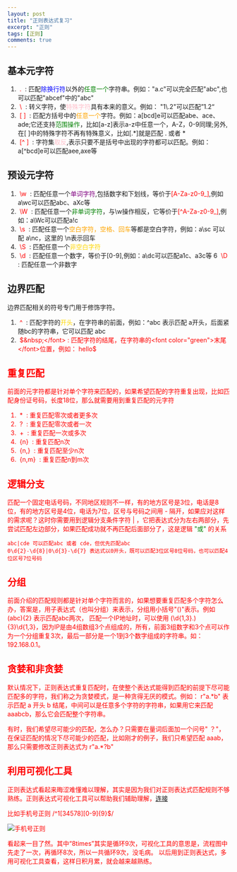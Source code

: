 ```yaml
---
layout: post
title: "正则表达式复习"
excerpt: "正则"
tags: [正则]
comments: true
---
```



## 基本元字符

1. <font color="red">&nbsp;.&nbsp;</font> : 匹配<font color="blue">除换行符</font>以外的<font color="green">任意一个</font>字符串。例如："a.c"可以完全匹配"abc",也可以匹配"abcef"中的"abc"  
2. <font color="red">&nbsp;\\&nbsp;</font> : 转义字符，使<font color="pink">特殊字符</font>具有本来的意义。例如： "1\\.2"可以匹配”1.2“
3. <font color="red">&nbsp;[ ]&nbsp;</font> : 匹配方括号中的<font color="orange">任意一个</font>字符。例如：a[bcd]e可以匹配abe、ace、ade;它还支持<font color="green">范围操作</font>，比如[a-z]表示a-z中任意一个，A-Z，0-9同理;另外,在[ ]中的特殊字符不再有特殊意义，比如[.*]就是匹配 . 或者 *
4. <font color="red">&nbsp;[^ ]&nbsp;</font> : 字符集<font color="pink">取反</font>,表示只要不是括号中出现的字符都可以匹配。例如：a[^bcd]e可以匹配aee,axe等

## 预设元字符

1. <font color="red">&nbsp;\\w&nbsp;</font> : 匹配任意一个<font color="purple">单词字符</font>,包括数字和下划线，等价于<font color="red">[A-Za-z0-9_]</font>,例如a\wc可以匹配abc、aXc等
2. <font color="red">&nbsp;\\W&nbsp;</font> : 匹配任意一个<font color="green">非单词字符</font>，与\w操作相反，它等价于<font color="red">[^A-Za-z0-9_]</font>,例如：a\Wc可以匹配a!c
3. <font color="red">&nbsp;\\s&nbsp;</font> : 匹配任意一个<font color="orange">空白字符，空格、回车</font>等都是空白字符，例如：a\sc 可以配 a\nc，这里的 \n表示回车
4. <font color="red">&nbsp;\\S&nbsp;</font> : 匹配任意一个<font color="gold">非空白字符</font>
5. <font color="red">&nbsp;\\d&nbsp;</font> : 匹配任意一个数字，等价于[0-9],例如：a\dc可以匹配a1c、a3c等
6 <font color="red">&nbsp;\\D&nbsp;</font> : 匹配任意一个非数字

## 边界匹配

边界匹配相关的符号专门用于修饰字符。

1. <font color="red">&nbsp;^&nbsp;</font> : 匹配字符的<font color="gold">开头</font>，在字符串的前面，例如：^abc 表示匹配 a开头，后面紧随bc的字符串，它可以匹配 abc
2. <font color="red">&nbsp;$&nbsp;</font> : 匹配字符的结尾，在字符串的<font color="green">末尾</font>位置，例如： hello$

## 重复匹配

前面的元字符都是针对单个字符来匹配的，如果希望匹配的字符重复出现，比如匹配身份证号码，长度18位，那么就需要用到重复匹配的元字符

1. <font color="red">&nbsp;*&nbsp;</font> : 重复匹配零次或者更多次
2. <font color="red">&nbsp;?&nbsp;</font> : 重复匹配零次或者一次
3. <font color="red">&nbsp;+&nbsp;</font> : 重复匹配一次或多次
4. <font color="red">&nbsp;{n}&nbsp;</font> : 重复匹配n次
5. <font color="red">&nbsp;{n,}&nbsp;</font> : 重复匹配至少n次
6. <font color="red">&nbsp;{n,m}&nbsp;</font> : 重复匹配n到m次

## 逻辑分支

匹配一个固定电话号码，不同地区规则不一样，有的地方区号是3位，电话是8位，有的地方区号是4位，电话为7位，区号与号码之间用 - 隔开，如果应对这样的需求呢？这时你需要用到逻辑分支条件字符<font color="red"> | </font>，它把表达式分为左右两部分，先尝试匹配左边部分，如果匹配成功就不再匹配后面部分了，这是逻辑 <font color="green">"或"</font> 的关系

    abc|cde 可以匹配abc 或者 cde，但优先匹配abc
    0\d{2}-\d{8}|0\d{3}-\d{7} 表达式以0开头，既可以匹配3位区号8位号码，也可以匹配4位区号7位号码


## 分组

前面介绍的匹配规则都是针对单个字符而言的，如果想要重复匹配多个字符怎么办，答案是，用子表达式（也叫分组）来表示，分组用小括号"()"表示。例如 (abc){2} 表示匹配abc两次， 匹配一个IP地址时，可以使用 (\d{1,3}\.){3}\d{1,3}，因为IP是由4组数组3个点组成的，所有，前面3组数字和3个点可以作为一个分组重复3次，最后一部分是一个1到3个数字组成的字符串。如：192.168.0.1。

## 贪婪和非贪婪

默认情况下，正则表达式重复匹配时，在使整个表达式能得到匹配的前提下尽可能匹配多的字符，我们称之为贪婪模式，是一种贪得无厌的模式。例如： r"a.*b" 表示匹配 a 开头 b 结尾，中间可以是任意多个字符的字符串，如果用它来匹配 aaabcb，那么它会匹配整个字符串。

有时，我们希望尽可能少的匹配，怎么办？只需要在量词后面加一个问号" ？"，在保证匹配的情况下尽可能少的匹配，比如刚才的例子，我们只希望匹配 aaab，那么只需要修改正则表达式为 r"a.*?b"

## 利用可视化工具

正则表达式看起来晦涩难懂难以理解，其实是因为我们对正则表达式匹配规则不够熟练。正则表达式可视化工具可以帮助我们辅助理解，[连接](https://regexper.com/)

比如手机号正则 /^1[34578][0-9]{9}$/

![手机号正则](https://dn-myg6wstv.qbox.me/1ce345adabe2cc8b2b96.jpg)

看起来一目了然。其中“8times”其实是循环9次，可视化工具的意思是，流程图中先走了一次，再循环8次，所以一共循环9次，没毛病。
以后用到正则表达式，多用可视化工具查看，这样日积月累，就会越来越熟练。


